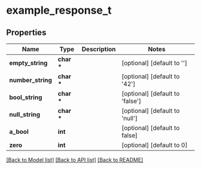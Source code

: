 # example_response_t

## Properties
Name | Type | Description | Notes
------------ | ------------- | ------------- | -------------
**empty_string** | **char \*** |  | [optional] [default to '']
**number_string** | **char \*** |  | [optional] [default to '42']
**bool_string** | **char \*** |  | [optional] [default to 'false']
**null_string** | **char \*** |  | [optional] [default to 'null']
**a_bool** | **int** |  | [optional] [default to false]
**zero** | **int** |  | [optional] [default to 0]

[[Back to Model list]](../README.md#documentation-for-models) [[Back to API list]](../README.md#documentation-for-api-endpoints) [[Back to README]](../README.md)


